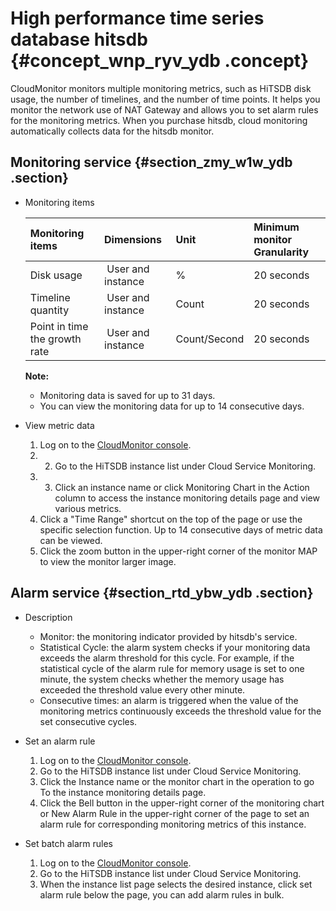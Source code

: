 # High performance time series database hitsdb {#concept_wnp_ryv_ydb .concept}

CloudMonitor monitors multiple monitoring metrics, such as HiTSDB disk usage, the number of timelines, and the number of time points. It helps you monitor the network use of NAT Gateway and allows you to set alarm rules for the monitoring metrics. When you purchase hitsdb, cloud monitoring automatically collects data for the hitsdb monitor.

## Monitoring service {#section_zmy_w1w_ydb .section}

-   Monitoring items

    |Monitoring items|Dimensions|Unit |Minimum monitor Granularity|
    |:---------------|:---------|:----|:--------------------------|
    |Disk usage| User and instance|%|20 seconds|
    |Timeline quantity| User and instance|Count|20 seconds|
    |Point in time the growth rate| User and instance|Count/Second|20 seconds|

    **Note:** 

    -   Monitoring data is saved for up to 31 days.
    -   You can view the monitoring data for up to 14 consecutive days.

-   View metric data
    1.  Log on to the [CloudMonitor console](https://cms.console.aliyun.com/#/home/ecs%22%E4%BA%91%E7%9B%91%E6%8E%A7%E6%8E%A7%E5%88%B6%E5%8F%B0%22).
    2.  2. Go to the HiTSDB instance list under Cloud Service Monitoring.
    3.  3. Click an instance name or click Monitoring Chart in the Action column to access the instance monitoring details page and view various metrics.
    4.  Click a "Time Range" shortcut on the top of the page or use the specific selection function. Up to 14 consecutive days of metric data can be viewed.
    5.  Click the zoom button in the upper-right corner of the monitor MAP to view the monitor larger image.

## Alarm service {#section_rtd_ybw_ydb .section}

-   Description
    -   Monitor: the monitoring indicator provided by hitsdb's service.
    -   Statistical Cycle: the alarm system checks if your monitoring data exceeds the alarm threshold for this cycle. For example, if the statistical cycle of the alarm rule for memory usage is set to one minute, the system checks whether the memory usage has exceeded the threshold value every other minute.
    -   Consecutive times: an alarm is triggered when the value of the monitoring metrics continuously exceeds the threshold value for the set consecutive cycles.

-   Set an alarm rule
    1.  Log on to the [CloudMonitor console](https://cms.console.aliyun.com/#/home/ecs%22%E4%BA%91%E7%9B%91%E6%8E%A7%E6%8E%A7%E5%88%B6%E5%8F%B0%22).
    2.  Go to the HiTSDB instance list under Cloud Service Monitoring.
    3.  Click the Instance name or the monitor chart in the operation to go To the instance monitoring details page.
    4.  Click the Bell button in the upper-right corner of the monitoring chart or New Alarm Rule in the upper-right corner of the page to set an alarm rule for corresponding monitoring metrics of this instance.

-   Set batch alarm rules
    1.  Log on to the [CloudMonitor console](https://cms.console.aliyun.com/#/home/ecs%22%E4%BA%91%E7%9B%91%E6%8E%A7%E6%8E%A7%E5%88%B6%E5%8F%B0%22).
    2.  Go to the HiTSDB instance list under Cloud Service Monitoring.
    3.  When the instance list page selects the desired instance, click set alarm rule below the page, you can add alarm rules in bulk.

